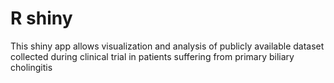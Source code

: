 # R shiny

This shiny app allows visualization and analysis of publicly available dataset
collected during clinical trial in patients suffering from primary biliary cholingitis
